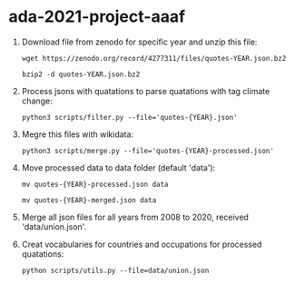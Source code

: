 # ada-2021-project-aaaf
1. Download file from zenodo for specific year and unzip this file: 

    `wget https://zenodo.org/record/4277311/files/quotes-YEAR.json.bz2`

    `bzip2 -d quotes-YEAR.json.bz2`

2. Process jsons with quatations to parse quatations with tag climate change:
    
    `python3 scripts/filter.py --file='quotes-{YEAR}.json'`
3. Megre this files with wikidata:
    
    `python3 scripts/merge.py --file='quotes-{YEAR}-processed.json'`
4. Move processed data to data folder (default 'data'):
    
    `mv quotes-{YEAR}-processed.json data` 
    
    `mv quotes-{YEAR}-merged.json data`
    
5. Merge all json files for all years from 2008 to 2020, received 'data/union.json'.

6. Creat vocabularies for countries and occupations for processed quatations:
    
    `python scripts/utils.py --file=data/union.json`

